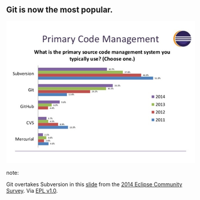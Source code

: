 ## Git is now the most popular.

![Chart from the 2014 Eclipse Community Survey, showing Git overtaking Subversion as the most popular version control system.](images/eclipse-community-survey-2014-v2-24-638.jpg)

note:

Git overtakes Subversion in this [slide](http://www.slideshare.net/IanSkerrett/eclipse-community-survey-2014) from the [2014 Eclipse Community Survey](https://ianskerrett.wordpress.com/2014/06/23/eclipse-community-survey-2014-results/). Via [EPL v1.0](https://www.eclipse.org/legal/epl-v10.html).
